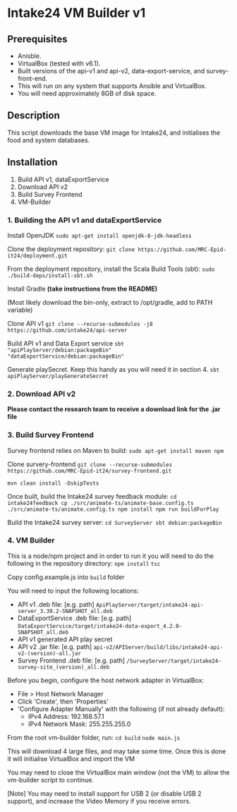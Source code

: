 # Intake24 VM Builder v1

## Prerequisites

- Anisble.
- VirtualBox (tested with v6.1).
- Built versions of the api-v1 and api-v2, data-export-service, and survey-front-end.
- This will run on any system that supports Ansible and VirtualBox.
- You will need approximately 8GB of disk space.

## Description

This script downloads the base VM image for Intake24, and initialises the food and system databases.

## Installation

1. Build API v1, dataExportService
2. Download API v2
3. Build Survey Frontend
4. VM-Builder

### 1. Building the API v1 and dataExportService

Install OpenJDK
`sudo apt-get install openjdk-8-jdk-headless`

Clone the deployment repository:
`git clone https://github.com/MRC-Epid-it24/deployment.git`

From the deployment repository, install the Scala Build Tools (sbt):
`sudo ./build-deps/install-sbt.sh`

Install Gradle **(take instructions from the README)**

(Most likely download the bin-only, extract to /opt/gradle, add to PATH variable)

Clone API v1
`git clone --recurse-submodules -j8 https://github.com/intake24/api-server`

Build API v1 and Data Export service
`sbt "apiPlayServer/debian:packageBin" "dataExportService/debian:packageBin"`

Generate playSecret. Keep this handy as you will need it in section 4.
`sbt apiPlayServer/playGenerateSecret`

### 2. Download API v2

**Please contact the research team to receive a download link for the .jar file**

### 3. Build Survey Frontend

Survey frontend relies on Maven to build:
`sudo apt-get install maven npm`

Clone survery-frontend
`git clone --recurse-submodules https://github.com/MRC-Epid-it24/survey-frontend.git`

`mvn clean install -DskipTests`

Once built, build the Intake24 survey feedback module:
`cd intake24feedback cp ./src/animate-ts/animate-base.config.ts ./src/animate-ts/animate.config.ts npm install npm run buildForPlay`

Build the Intake24 survey server:
`cd SurveyServer sbt debian:packageBin`

### 4. VM Builder

This is a node/npm project and in order to run it you will need to do the following in the repository directory:
`npm install`
`tsc`

Copy config.example.js into `build` folder

You will need to input the following locations:

- API v1 .deb file: [e.g. path] `ApiPlayServer/target/intake24-api-server_3.30.2-SNAPSHOT_all.deb`
- DataExportService .deb file: [e.g. path] `DataExportService/target/intake24-data-export_4.2.0-SNAPSHOT_all.deb`
- API v1 generated API play secret
- API v2 .jar file: [e.g. path] `api-v2/APIServer/build/libs/intake24-api-v2-(version)-all.jar`
- Survey Frontend .deb file: [e.g. path] `/SurveyServer/target/intake24-survey-site_(version)_all.deb`

Before you begin, configure the host network adapter in VirtualBox:

- File > Host Network Manager
- Click 'Create', then 'Properties'
- 'Configure Adapter Manually' with the following (if not already default):
  - IPv4 Address: 192.168.57.1
  - IPv4 Network Mask: 255.255.255.0

From the root vm-builder folder, run:
`cd build`
`node main.js`

This will download 4 large files, and may take some time. Once this is done it will initialise VirtualBox and import the VM

You may need to close the VirtualBox main window (not the VM) to allow the vm-builder script to continue.

[Note] You may need to install support for USB 2 (or disable USB 2 support), and increase the Video Memory if you receive errors.
